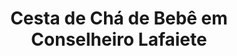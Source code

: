 ---
title: "Cesta de Chá de Bebê em Conselheiro Lafaiete"
description: "Comemore o chá de bebê com uma cesta personalizada em Conselheiro Lafaiete. Cestas com itens adoráveis e úteis para o novo membro da família, uma surpresa carinhosa para os pais."
layout: "home.html"
permalink: "/cesta-de-cha-de-bebe-em-conselheiro-lafaiete/"
---
